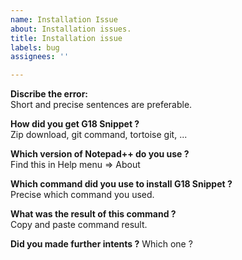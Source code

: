 ```yaml
---
name: Installation Issue
about: Installation issues.
title: Installation issue
labels: bug
assignees: ''

---
```


<b>Discribe the error:</b><br/>
Short and precise sentences are preferable. <br/>

<b>How did you get G18 Snippet ?</b><br/>
Zip download, git command, tortoise git, ... <br/>

<b>Which version of Notepad++ do you use ?</b><br/>
Find this in Help menu => About<br/>

<b>Which command did you use to install G18 Snippet ?</b><br/>
Precise which command you used.<br/>

<b>What was the result of this command ?</b><br/>
Copy and paste command result.

<b>Did you made further intents ?</b>
Which one ?

